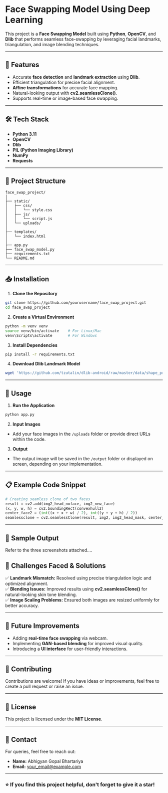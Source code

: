 # Face Swapping Model Using Deep Learning

This project is a **Face Swapping Model** built using **Python**, **OpenCV**, and **Dlib** that performs seamless face-swapping by leveraging facial landmarks, triangulation, and image blending techniques.

---

## 🚀 Features
- Accurate **face detection** and **landmark extraction** using **Dlib**.
- Efficient triangulation for precise facial alignment.
- **Affine transformations** for accurate face mapping.
- Natural-looking output with **cv2.seamlessClone()**.
- Supports real-time or image-based face swapping.

---

## 🛠️ Tech Stack
- **Python 3.11**
- **OpenCV**
- **Dlib**
- **PIL (Python Imaging Library)**
- **NumPy**
- **Requests**

---

## 📂 Project Structure
```
face_swap_project/
│
├── static/
│   ├── css/
│   │   └── style.css
│   ├── js/
│   │   └── script.js
│   └── uploads/
│
├── templates/
│   └── index.html
│
├── app.py
├── face_swap_model.py
├── requirements.txt
└── README.md
```

---

## 📥 Installation

1. **Clone the Repository**
```bash
git clone https://github.com/yourusername/face_swap_project.git
cd face_swap_project
```

2. **Create a Virtual Environment**
```bash
python -m venv venv
source venv/bin/activate    # For Linux/Mac
venv\Scripts\activate       # For Windows
```

3. **Install Dependencies**
```bash
pip install -r requirements.txt
```

4. **Download Dlib Landmark Model**
```bash
wget 'https://github.com/tzutalin/dlib-android/raw/master/data/shape_predictor_68_face_landmarks.dat'
```

---

## 🔄 Usage

1. **Run the Application**
```bash
python app.py
```

2. **Input Images**
- Add your face images in the `/uploads` folder or provide direct URLs within the code.

3. **Output**
- The output image will be saved in the `/output` folder or displayed on screen, depending on your implementation.

---

## 📋 Example Code Snippet
```python
# Creating seamless clone of two faces
result = cv2.add(img2_head_noface, img2_new_face)
(x, y, w, h) = cv2.boundingRect(convexhull2)
center_face2 = (int((x + x + w) / 2), int((y + y + h) / 2))
seamlessclone = cv2.seamlessClone(result, img2, img2_head_mask, center_face2, cv2.NORMAL_CLONE)
```

---

## 🧪 Sample Output
Refer to the three screenshots attached....


## 🧩 Challenges Faced & Solutions
✅ **Landmark Mismatch:** Resolved using precise triangulation logic and optimized alignment.  
✅ **Blending Issues:** Improved results using **cv2.seamlessClone()** for natural-looking skin tone blending.  
✅ **Image Scaling Problems:** Ensured both images are resized uniformly for better accuracy.

---

## 📜 Future Improvements
- Adding **real-time face swapping** via webcam.
- Implementing **GAN-based blending** for improved visual quality.
- Introducing a **UI interface** for user-friendly interactions.

---

## 🤝 Contributing
Contributions are welcome! If you have ideas or improvements, feel free to create a pull request or raise an issue.

---

## 📄 License
This project is licensed under the **MIT License**.

---

## 📧 Contact
For queries, feel free to reach out:
- **Name:** Abhigyan Gopal Bhartariya
- **Email:** [your_email@example.com](mailto:abhigyangb27@gmail.com)

---

### ⭐ If you find this project helpful, don't forget to give it a star!



